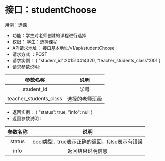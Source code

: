 # 接口：studentChoose
用例：[选课](../用例/用例_选课.md)
* 功能：学生对老师创建的课程进行选择
* 权限： 学生：选择课程
* API请求地址： 接口基本地址/v1/api/studentChoose
* 请求方式 ：POST
* 请求实例：
    {
        "student_id":201510414320,
        "teacher_students_class":001
    }
* 请求参数说明:

|参数名称|说明|
|:---:|:---:|
|student_id|学号|
|teacher_students_class|选择的老师班级|

* 返回实例：
    {
        "status": true,
        "info": null
    }
* 返回参数说明：

|参数名称|说明|
|:---:|:---:|
|status|bool类型，true表示正确的返回，false表示有错误|
|info|返回结果说明信息|